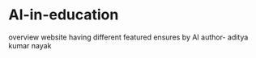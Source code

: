 # AI-in-education
overview 
website having different featured ensures by AI 
author- aditya kumar nayak